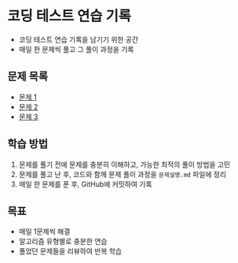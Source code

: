# 코딩 테스트 연습 기록
- 코딩 테스트 연습 기록을 남기기 위한 공간
- 매일 한 문제씩 풀고 그 풀이 과정을 기록

## 문제 목록
- [문제 1](문제1/문제설명.md)
- [문제 2](문제2/문제설명.md)
- [문제 3](문제3/문제설명.md)

## 학습 방법
1. 문제를 풀기 전에 문제를 충분히 이해하고, 가능한 최적의 풀이 방법을 고민
2. 문제를 풀고 난 후, 코드와 함께 문제 풀이 과정을 `문제설명.md` 파일에 정리
3. 매일 한 문제를 푼 후, GitHub에 커밋하여 기록

## 목표
- 매일 1문제씩 해결
- 알고리즘 유형별로 충분한 연습
- 풀었던 문제들을 리뷰하여 반복 학습
